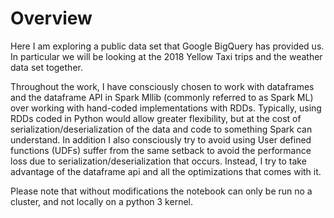 # Overview
Here I am exploring a public data set that Google BigQuery has provided us. In particular we will be looking at the 2018 Yellow Taxi trips and the weather data set together. 

Throughout the work, I have consciously chosen to work with dataframes and the dataframe API in Spark Mllib (commonly referred to as Spark ML) over working with hand-coded implementations with RDDs. Typically, using RDDs coded in Python would allow greater flexibility, but at the cost of serialization/deserialization of the data and code to something Spark can understand. In addition I also consciously try to avoid using User defined functions (UDFs) suffer from the same setback to avoid the performance loss due to serialization/deserialization that occurs. Instead, I try to take advantage of the dataframe api and all the optimizations that comes with it.

 Please note that without modifications the notebook  can only be run no a cluster, and not locally on a python 3 kernel.

